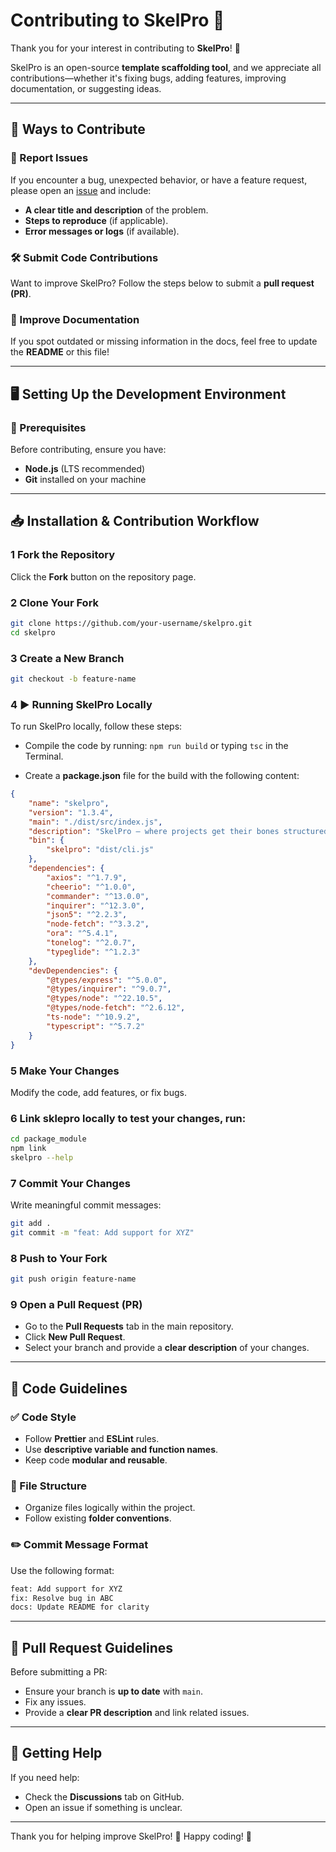 # Contributing to SkelPro 🚀
Thank you for your interest in contributing to **SkelPro**! 🎉  

SkelPro is an open-source **template scaffolding tool**, and we appreciate all contributions—whether it's fixing bugs, adding features, improving documentation, or suggesting ideas.  

---

## 📌 Ways to Contribute  

### 🐛 Report Issues  
If you encounter a bug, unexpected behavior, or have a feature request, please open an [issue](https://github.com/your-username/skelpro/issues) and include:  
- **A clear title and description** of the problem.  
- **Steps to reproduce** (if applicable).  
- **Error messages or logs** (if available).  

### 🛠️ Submit Code Contributions  
Want to improve SkelPro? Follow the steps below to submit a **pull request (PR)**.  

### 📖 Improve Documentation  
If you spot outdated or missing information in the docs, feel free to update the **README** or this file!  

---

## 🖥️ Setting Up the Development Environment  

### 🔧 Prerequisites  
Before contributing, ensure you have:  
- **Node.js** (LTS recommended)  
- **Git** installed on your machine  

--- 


## 📥 Installation & Contribution Workflow  

### 1 Fork the Repository  
Click the **Fork** button on the repository page.  

### 2 Clone Your Fork  
```sh
git clone https://github.com/your-username/skelpro.git
cd skelpro
```

### 3 Create a New Branch  
```sh
git checkout -b feature-name
```
### 4 ▶️ Running SkelPro Locally  
To run SkelPro locally, follow these steps:

- Compile the code by running: `npm run build` or typing `tsc` in the Terminal.

- Create a **package.json** file for the build with the following content:

```json
{
    "name": "skelpro",
    "version": "1.3.4",
    "main": "./dist/src/index.js",
    "description": "SkelPro – where projects get their bones structured.",
    "bin": {
        "skelpro": "dist/cli.js"
    },
    "dependencies": {
        "axios": "^1.7.9",
        "cheerio": "^1.0.0",
        "commander": "^13.0.0",
        "inquirer": "^12.3.0",
        "json5": "^2.2.3",
        "node-fetch": "^3.3.2",
        "ora": "^5.4.1",
        "tonelog": "^2.0.7",
        "typeglide": "^1.2.3"
    },
    "devDependencies": {
        "@types/express": "^5.0.0",
        "@types/inquirer": "^9.0.7",
        "@types/node": "^22.10.5",
        "@types/node-fetch": "^2.6.12",
        "ts-node": "^10.9.2",
        "typescript": "^5.7.2"
    }
}
```
### 5 Make Your Changes  
Modify the code, add features, or fix bugs.  

### 6 Link sklepro locally to test your changes, run:  
```sh
cd package_module
npm link
skelpro --help
```


### 7 Commit Your Changes  
Write meaningful commit messages:  
```sh
git add .
git commit -m "feat: Add support for XYZ"
```

### 8 Push to Your Fork  
```sh
git push origin feature-name
```

### 9 Open a Pull Request (PR)  
- Go to the **Pull Requests** tab in the main repository.  
- Click **New Pull Request**.  
- Select your branch and provide a **clear description** of your changes.  

---

## 📜 Code Guidelines  

### ✅ Code Style  
- Follow **Prettier** and **ESLint** rules.  
- Use **descriptive variable and function names**.  
- Keep code **modular and reusable**.  

### 📂 File Structure  
- Organize files logically within the project.  
- Follow existing **folder conventions**.  

### ✏️ Commit Message Format  
Use the following format:  
```sh
feat: Add support for XYZ  
fix: Resolve bug in ABC  
docs: Update README for clarity  
```

---

## 📌 Pull Request Guidelines  
Before submitting a PR:  
- Ensure your branch is **up to date** with `main`.  
- Fix any issues.  
- Provide a **clear PR description** and link related issues.  

---

## 💬 Getting Help  
If you need help:  
- Check the **Discussions** tab on GitHub.  
- Open an issue if something is unclear.  

---

Thank you for helping improve SkelPro! 💙 Happy coding! 🚀

